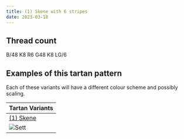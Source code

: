 ```yaml
---
title: (1) Skene with 6 stripes
date: 2023-03-18
---
```



## Thread count
B/48 K8 R6 G48 K8 LG/6

## Examples of this tartan pattern
Each of these variants will have a different colour scheme and possibly scaling.

| Tartan Variants |
|---------|
| [(1) Skene](/variants/b/48/k8/r6/g48/k8/lg/6-b0004ff-g007d00-k000000-lgdfb675-rbe414d/)|
|![Sett](/variants/b/48/k8/r6/g48/k8/lg/6-b0004ff-g007d00-k000000-lgdfb675-rbe414d/sett.png)|
